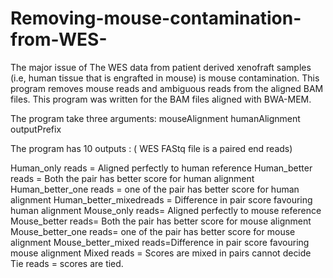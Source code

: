 # Removing-mouse-contamination-from-WES-
The major issue of The WES data from patient derived xenofraft samples (i.e, human tissue that is engrafted in mouse) is mouse contamination. This program removes mouse reads and ambiguous reads from the aligned BAM files. This program was written for the BAM  files aligned with BWA-MEM.

The program take three  arguments:  mouseAlignment humanAlignment outputPrefix

The program has 10 outputs : ( WES FAStq file is a paired end reads)  

Human_only reads  = Aligned perfectly to human reference
Human_better reads = Both the pair has better score for human alignment 
Human_better_one reads = one of the pair has better score for human alignment 
Human_better_mixedreads = Difference in  pair score favouring  human alignment
Mouse_only reads= Aligned perfectly to mouse reference
Mouse_better reads= Both the pair has better score for mouse alignment 
Mouse_better_one reads= one of the pair has better score for mouse alignment 
Mouse_better_mixed reads=Difference in pair score favouring mouse alignment
Mixed reads = Scores are mixed in pairs cannot decide
Tie reads = scores are tied.


